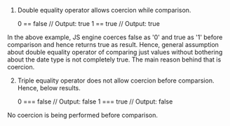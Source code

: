 1. Double equality operator allows coercion while comparison. 

	0 == false	// Output: true
	1 == true	// Output: true
	
In the above example, JS engine coerces false as '0' and true as '1' before comparison and hence returns true as result. Hence, general assumption about double equality operator of comparing just values without bothering about the date type is not completely true. The main reason behind that is coercion.


2. Triple equality operator does not allow coercion before comparsion. Hence, below results.

	0 === false	// Output: false
	1 === true	// Output: false

No coercion is being performed before comparison.	 
